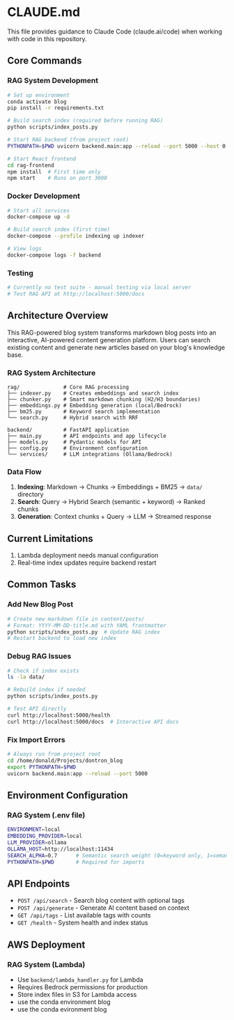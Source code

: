 # CLAUDE.md

This file provides guidance to Claude Code (claude.ai/code) when working with code in this repository.

## Core Commands

### RAG System Development

```bash
# Set up environment
conda activate blog
pip install -r requirements.txt

# Build search index (required before running RAG)
python scripts/index_posts.py

# Start RAG backend (from project root)
PYTHONPATH=$PWD uvicorn backend.main:app --reload --port 5000 --host 0.0.0.0

# Start React frontend
cd rag-frontend
npm install  # First time only
npm start    # Runs on port 3000
```

### Docker Development

```bash
# Start all services
docker-compose up -d

# Build search index (first time)
docker-compose --profile indexing up indexer

# View logs
docker-compose logs -f backend
```

### Testing
```bash
# Currently no test suite - manual testing via local server
# Test RAG API at http://localhost:5000/docs
```

## Architecture Overview

This RAG-powered blog system transforms markdown blog posts into an interactive, AI-powered content generation platform. Users can search existing content and generate new articles based on your blog's knowledge base.

### RAG System Architecture
```
rag/              # Core RAG processing
├── indexer.py    # Creates embeddings and search index
├── chunker.py    # Smart markdown chunking (H2/H3 boundaries)
├── embeddings.py # Embedding generation (local/Bedrock)
├── bm25.py       # Keyword search implementation
└── search.py     # Hybrid search with RRF

backend/          # FastAPI application
├── main.py       # API endpoints and app lifecycle
├── models.py     # Pydantic models for API
├── config.py     # Environment configuration
└── services/     # LLM integrations (Ollama/Bedrock)
```

### Data Flow
1. **Indexing**: Markdown → Chunks → Embeddings + BM25 → `data/` directory
2. **Search**: Query → Hybrid Search (semantic + keyword) → Ranked chunks
3. **Generation**: Context chunks + Query → LLM → Streamed response

## Current Limitations

1. Lambda deployment needs manual configuration
2. Real-time index updates require backend restart

## Common Tasks

### Add New Blog Post
```bash
# Create new markdown file in content/posts/
# Format: YYYY-MM-DD-title.md with YAML frontmatter
python scripts/index_posts.py  # Update RAG index
# Restart backend to load new index
```

### Debug RAG Issues
```bash
# Check if index exists
ls -la data/

# Rebuild index if needed
python scripts/index_posts.py

# Test API directly
curl http://localhost:5000/health
curl http://localhost:5000/docs  # Interactive API docs
```

### Fix Import Errors
```bash
# Always run from project root
cd /home/donald/Projects/dontron_blog
export PYTHONPATH=$PWD
uvicorn backend.main:app --reload --port 5000
```

## Environment Configuration

### RAG System (.env file)
```bash
ENVIRONMENT=local
EMBEDDING_PROVIDER=local
LLM_PROVIDER=ollama
OLLAMA_HOST=http://localhost:11434
SEARCH_ALPHA=0.7      # Semantic search weight (0=keyword only, 1=semantic only)
PYTHONPATH=$PWD       # Required for imports
```

## API Endpoints

- `POST /api/search` - Search blog content with optional tags
- `POST /api/generate` - Generate AI content based on context
- `GET /api/tags` - List available tags with counts
- `GET /health` - System health and index status

## AWS Deployment

### RAG System (Lambda)
- Use `backend/lambda_handler.py` for Lambda
- Requires Bedrock permissions for production
- Store index files in S3 for Lambda access
- use the conda environment blog
- use the conda evironment blog